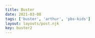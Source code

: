 ```yaml
---
title: Buster
date: 2021-03-08
tags: ['buster', 'arthur', 'pbs-kids']
layout: layouts/post.njk
key: buster2
---
```


